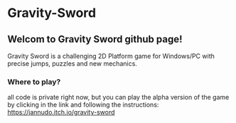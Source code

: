 # Gravity-Sword

## Welcom to Gravity Sword github page!

Gravity Sword is a challenging 2D Platform game for Windows/PC with precise jumps, puzzles and new mechanics.

### Where to play?
all code is private right now, but you can play the alpha version of the game by clicking in the link and following the instructions:  
https://jannudo.itch.io/gravity-sword
